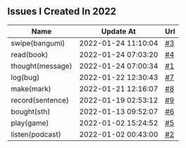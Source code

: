 ## Issues I Created In 2022

| Name | Update At | Url |
| ---- | ---- | ---- |
| swipe(bangumi) | 2022-01-24 11:10:04 | [#3](https://github.com/bGZoCg/2022/issues/3) |
| read(book) | 2022-01-24 07:03:20 | [#4](https://github.com/bGZoCg/2022/issues/4) |
| thought(message) | 2022-01-24 07:00:34 | [#1](https://github.com/bGZoCg/2022/issues/1) |
| log(bug) | 2022-01-22 12:30:43 | [#7](https://github.com/bGZoCg/2022/issues/7) |
| make(mark) | 2022-01-21 12:16:07 | [#8](https://github.com/bGZoCg/2022/issues/8) |
| record(sentence) | 2022-01-19 02:53:12 | [#9](https://github.com/bGZoCg/2022/issues/9) |
| bought(sth) | 2022-01-13 09:52:07 | [#6](https://github.com/bGZoCg/2022/issues/6) |
| play(game) | 2022-01-02 15:24:52 | [#5](https://github.com/bGZoCg/2022/issues/5) |
| listen(podcast) | 2022-01-02 00:43:00 | [#2](https://github.com/bGZoCg/2022/issues/2) |
